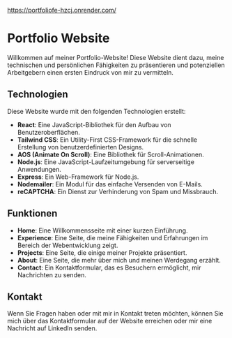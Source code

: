 https://portfoliofe-hzcj.onrender.com/

# Portfolio Website

Willkommen auf meiner Portfolio-Website! Diese Website dient dazu, meine technischen und persönlichen Fähigkeiten zu präsentieren und potenziellen Arbeitgebern einen ersten Eindruck von mir zu vermitteln.

## Technologien

Diese Website wurde mit den folgenden Technologien erstellt:

- **React**: Eine JavaScript-Bibliothek für den Aufbau von Benutzeroberflächen.
- **Tailwind CSS**: Ein Utility-First CSS-Framework für die schnelle Erstellung von benutzerdefinierten Designs.
- **AOS (Animate On Scroll)**: Eine Bibliothek für Scroll-Animationen.
- **Node.js**: Eine JavaScript-Laufzeitumgebung für serverseitige Anwendungen.
- **Express**: Ein Web-Framework für Node.js.
- **Nodemailer**: Ein Modul für das einfache Versenden von E-Mails.
- **reCAPTCHA**: Ein Dienst zur Verhinderung von Spam und Missbrauch.

## Funktionen

- **Home**: Eine Willkommensseite mit einer kurzen Einführung.
- **Experience**: Eine Seite, die meine Fähigkeiten und Erfahrungen im Bereich der Webentwicklung zeigt.
- **Projects**: Eine Seite, die einige meiner Projekte präsentiert.
- **About**: Eine Seite, die mehr über mich und meinen Werdegang erzählt.
- **Contact**: Ein Kontaktformular, das es Besuchern ermöglicht, mir Nachrichten zu senden.

## Kontakt

Wenn Sie Fragen haben oder mit mir in Kontakt treten möchten, können Sie mich über das Kontaktformular auf der Website erreichen oder mir eine Nachricht auf LinkedIn senden.
